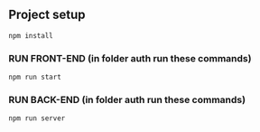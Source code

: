 

## Project setup
```
npm install
```

### RUN FRONT-END (in folder auth run these commands)
```
npm run start
```

### RUN BACK-END (in folder auth run these commands)
```
npm run server
```

